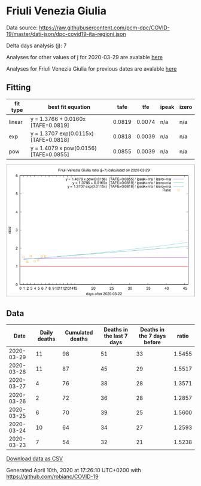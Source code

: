 # Friuli Venezia Giulia

Data source: https://raw.githubusercontent.com/pcm-dpc/COVID-19/master/dati-json/dpc-covid19-ita-regioni.json

Delta days analysis (j): 7

Analyses for other values of j for 2020-03-29 are avalable [here](../README.md)

Analyses for Friuli Venezia Giulia for previous dates are avalable [here](../../README.md)

## Fitting 
|fit type|best fit equation|tafe|tfe|ipeak|izero|
|-------|-----|--------|------|---|---|
|linear|y = 1.3766 + 0.0160x  [TAFE=0.0819]|0.0819|0.0074|n/a|n/a|
|exp|y = 1.3707 exp(0.0115x)  [TAFE=0.0818]|0.0818|0.0039|n/a|n/a|
|pow|y = 1.4079 x pow(0.0156)  [TAFE=0.0855]|0.0855|0.0039|n/a|n/a|

![Plot](COVID-19_friuli_venezia_giulia_j7_2020-03-29.png)

## Data
|Date|Daily deaths|Cumulated deaths|Deaths in the last 7 days|Deaths in the 7 days before|ratio|
|----|----------|-----------|-------|--------------------|-----|
|2020-03-29|11|98|51|33|1.5455|
|2020-03-28|11|87|45|29|1.5517|
|2020-03-27|4|76|38|28|1.3571|
|2020-03-26|2|72|36|28|1.2857|
|2020-03-25|6|70|39|25|1.5600|
|2020-03-24|10|64|34|27|1.2593|
|2020-03-23|7|54|32|21|1.5238|

[Download data as CSV](COVID-19_friuli_venezia_giulia_j7_2020-03-29.csv)

Generated April 10th, 2020 at 17:26:10 UTC+0200 with https://github.com/robianc/COVID-19
